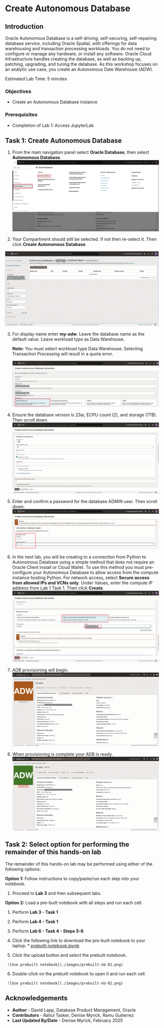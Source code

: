 # Create Autonomous Database

## Introduction

Oracle Autonomous Database is a self-driving, self-securing, self-repairing database service, including Oracle Spatial, with offerings for data warehousing and transaction processing workloads. You do not need to configure or manage any hardware, or install any software. Oracle Cloud Infrastructure handles creating the database, as well as backing up, patching, upgrading, and tuning the database. As this workshop focuses on an analytic use case, you create an Autonomous Date Warehouse (ADW).

Estimated Lab Time: 5 minutes

### Objectives

* Create an Autonomous Database instance

### Prerequisites

* Completion of Lab 1: Access JupyterLab

## Task 1: Create Autonomous Database

1. From the main navigation panel select **Oracle Database**, then select **Autonomous Database**.
  ![Navigate to Oracle Database](images/adb-01a.png)

2. Your Compartment should still be selected. If not then re-select it. Then click **Create Autonomous Database**.

  ![Select compartment](images/adb-02a.png)

3. For display name enter **my-adw**. Leave the database name as the default value. Leave workload type as Data Warehouse.

   **Note:** You must select workload type Data Warehouse. Selecting Transaction Processing will result in a quota error.

   ![Create ADW](images/adb-03a.png)

4. Ensure the database version is 23ai, ECPU count (2), and storage (1TB). Then scroll down.
   ![Create ADW](images/adb-04a.png)

5. Enter and confirm a password for the database ADMIN user. Then scroll down.
   ![Create ADW](images/adb-05a.png)

6. In the next lab, you will be creating to a connection from Python to Autonomous Database using a simple method that does not require an Oracle Client install or Cloud Wallet. To use this method you must pre-configure your Autonomous Database to allow access from the compute instance hosting Python. For network access, select **Secure access from allowed IPs and VCNs only**. Under Values, enter the compute IP address from Lab 1 Task 1. Then click **Create**.
 ![Create ADW](images/adb-06a.png)

7. ADB provisioning will begin.
 ![Create ADW](images/adb-09v2.png)

8. When provisioning is complete your ADB is ready.
 ![Create ADW](images/adb-10v2.png)

## Task 2: Select option for performing the remainder of this hands-on lab

The remainder of this hands-on lab may be performed using either of the following options:

**Option 1:** Follow instructions to copy/paste/run each step into your notebook.

   1. Proceed to **Lab 3** and then subsequent labs.

**Option 2:** Load a pre-built notebook with all steps and run each cell.
  
   1. Perform **Lab 3 - Task 1**
   2. Perform **Lab 4 - Task 1**
   3. Perform **Lab 6 - Task 4 - Steps 5-6**
   4. Click the following link to download the pre-built notebook to your laptop:
     * [prebuilt-notebook.ipynb](../access-jupyterlab/files/prebuilt-notebook.ipynb)

   5. Click the upload button and select the prebuilt notebook.
  
     ![Use prebuilt notebook](./images/prebuilt-nb-01.png)

   6. Double-click on the prebuilt notebook to open it and run each cell.

     ![Use prebuilt notebook](./images/prebuilt-nb-02.png)

## Acknowledgements

* **Author** - David Lapp, Database Product Management, Oracle
* **Contributors** - Rahul Tasker, Denise Myrick, Ramu Gutierrez
* **Last Updated By/Date** - Denise Myrick, February 2025

